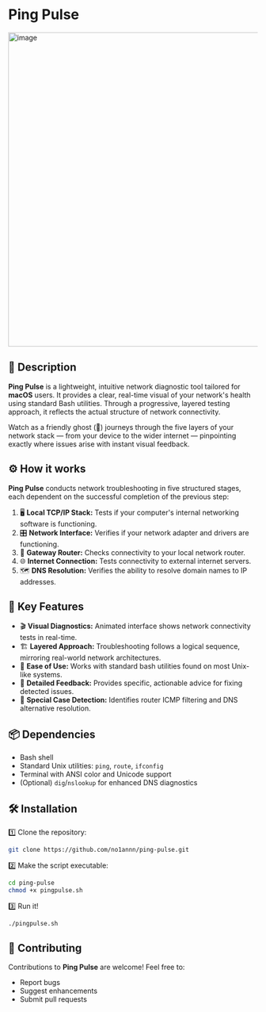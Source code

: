 # Ping Pulse
<img width="634" alt="image" src="https://github.com/user-attachments/assets/3e5786f1-2741-4219-9119-bce6e9006b72" />

## 🎯 Description
**Ping Pulse** is a lightweight, intuitive network diagnostic tool tailored for **macOS** users. It provides a clear, real-time visual of your network's health using standard Bash utilities. Through a progressive, layered testing approach, it reflects the actual structure of network connectivity.

Watch as a friendly ghost (👻) journeys through the five layers of your network stack — from your device to the wider internet — pinpointing exactly where issues arise with instant visual feedback.

## ⚙️ How it works
**Ping Pulse** conducts network troubleshooting in five structured stages, each dependent on the successful completion of the previous step:
1. 🖥️ **Local TCP/IP Stack:** Tests if your computer's internal networking software is functioning.
2. 🎛️ **Network Interface:** Verifies if your network adapter and drivers are functioning.
3. 📡 **Gateway Router:** Checks connectivity to your local network router.
4. 🌐 **Internet Connection:** Tests connectivity to external internet servers.
5. 🗺️ **DNS Resolution:** Verifies the ability to resolve domain names to IP addresses.

## 🌟 Key Features
* 🎬 **Visual Diagnostics:** Animated interface shows network connectivity tests in real-time.
* 🏗️ **Layered Approach:** Troubleshooting follows a logical sequence, mirroring real-world network architectures.
* 🧩 **Ease of Use:** Works with standard bash utilities found on most Unix-like systems.
* 📜 **Detailed Feedback:** Provides specific, actionable advice for fixing detected issues.
* 🚨 **Special Case Detection:** Identifies router ICMP filtering and DNS alternative resolution.

## 📦 Dependencies
* Bash shell
* Standard Unix utilities: `ping`, `route`, `ifconfig`
* Terminal with ANSI color and Unicode support
* (Optional) `dig`/`nslookup` for enhanced DNS diagnostics

## 🛠 Installation
1️⃣ Clone the repository:
```bash
git clone https://github.com/no1annn/ping-pulse.git
```
2️⃣ Make the script executable:
```bash
cd ping-pulse
chmod +x pingpulse.sh
```
3️⃣ Run it!
```bash
./pingpulse.sh
```

## 🌱 Contributing
Contributions to **Ping Pulse** are welcome! Feel free to:
* Report bugs
* Suggest enhancements
* Submit pull requests
